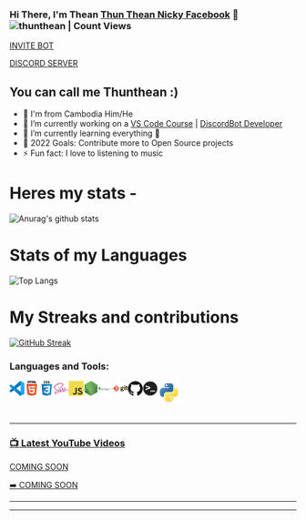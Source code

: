 ### Hi There, I'm Thean [Thun Thean Nicky Facebook](https://www.facebook.com/thun.theansp) 👋 &nbsp; <img alt="thunthean | Count Views" src="https://komarev.com/ghpvc/?username=TH3an" />

[INVITE BOT](https://discord.com/api/oauth2/authorize?client_id=831877924872388638&permissions=139891961168&scope=bot)

[DISCORD SERVER](https://discord.io/ChesterSMP)

## You can call me Thunthean :) 

- 👦 I'm from Cambodia Him/He
- 🔭 I’m currently working on a [VS Code Course](https://code.visualstudio.com/) | [DiscordBot Developer](https://discord.com/)
- 🌱 I’m currently learning everything 🤣
- 🥅 2022 Goals: Contribute more to Open Source projects
- ⚡ Fun fact: I love to listening to music

# Heres my stats - <br >
![Anurag's github stats](https://github-readme-stats.vercel.app/api?username=TH3an&show_icons=true&theme=radical)


# Stats of my Languages 
![Top Langs](https://github-readme-stats.vercel.app/api/top-langs/?username=TH3an&layout=compact&theme=radical)

# My Streaks and contributions
[![GitHub Streak](http://github-readme-streak-stats.herokuapp.com?user=TH3an&theme=radical&hide_border=true)](https://github.com/Th3an/github-readme-streak-stats)



### Languages and Tools:

<img align="left" alt="Visual Studio Code" width="26px" src="https://raw.githubusercontent.com/github/explore/80688e429a7d4ef2fca1e82350fe8e3517d3494d/topics/visual-studio-code/visual-studio-code.png" />
<img align="left" alt="HTML5" width="26px" src="https://raw.githubusercontent.com/github/explore/80688e429a7d4ef2fca1e82350fe8e3517d3494d/topics/html/html.png" />
<img align="left" alt="CSS3" width="26px" src="https://raw.githubusercontent.com/github/explore/80688e429a7d4ef2fca1e82350fe8e3517d3494d/topics/css/css.png" />
<img align="left" alt="Sass" width="26px" src="https://raw.githubusercontent.com/github/explore/80688e429a7d4ef2fca1e82350fe8e3517d3494d/topics/sass/sass.png" />
<img align="left" alt="JavaScript" width="26px" src="https://raw.githubusercontent.com/github/explore/80688e429a7d4ef2fca1e82350fe8e3517d3494d/topics/javascript/javascript.png" />
<img align="left" alt="Node.js" width="26px" src="https://raw.githubusercontent.com/github/explore/80688e429a7d4ef2fca1e82350fe8e3517d3494d/topics/nodejs/nodejs.png" />
<img align="left" alt="MongoDB" width="26px" src="https://raw.githubusercontent.com/github/explore/80688e429a7d4ef2fca1e82350fe8e3517d3494d/topics/mongodb/mongodb.png" />
<img align="left" alt="Git" width="26px" src="https://raw.githubusercontent.com/github/explore/80688e429a7d4ef2fca1e82350fe8e3517d3494d/topics/git/git.png" />
<img align="left" alt="GitHub" width="26px" src="https://raw.githubusercontent.com/github/explore/78df643247d429f6cc873026c0622819ad797942/topics/github/github.png" />
<img align="left" alt="Terminal" width="26px" src="https://raw.githubusercontent.com/github/explore/80688e429a7d4ef2fca1e82350fe8e3517d3494d/topics/terminal/terminal.png" />
<a href="https://www.python.org" target="_blank"> <img src="https://raw.githubusercontent.com/devicons/devicon/master/icons/python/python-original.svg" alt="python" width="40" "/> </a> <a href="https://www.typescriptlang.org/" width="40"/>

<br />
<br />

---

### 📺 Latest YouTube Videos

<!-- YOUTUBE:START -->
COMING SOON
<!-- YOUTUBE:END -->

➡️ COMING SOON

---


---

  

<!--END_SECTION:activity-->

